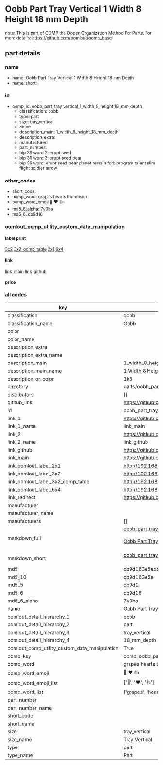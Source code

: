 # Oobb Part Tray Vertical 1 Width 8 Height 18 mm Depth  

note: This is part of OOMP the Oopen Organization Method For Parts. For more details: https://github.com/oomlout/oomp_base

##  part details
  







### name
* name: Oobb Part Tray Vertical 1 Width 8 Height 18 mm Depth
* name_short: 
### id
* oomp_id: oobb_part_tray_vertical_1_width_8_height_18_mm_depth
  * classification: oobb
  * type: part
  * size: tray_vertical
  * color: 
  * description_main: 1_width_8_height_18_mm_depth
  * description_extra: 
  * manufacturer: 
  * part_number: 
  * bip 39 word 2: erupt seed
  * bip 39 word 3: erupt seed pear
  * bip 39 word: erupt seed pear planet remain fork program talent slim flight soldier arrow

### other_codes
* short_code: 
* oomp_word: grapes hearts thumbsup
* oomp_word_emoji :grapes: :hearts: :thumbsup:
* md5_6_alpha: 7y0ba
* md5_6: cb9d16






### oomlout_oomp_utility_custom_data_manipulation
#### label print
[3x2](http://192.168.1.245:1112/?label=oomp%207y0ba)
[3x2_oomp_table](http://192.168.1.108:1112/?label=oomp%207y0ba)
[2x1](http://192.168.1.242:1112/?label=oomp%207y0ba)
[6x4](http://192.168.1.55:1112/?label=oomp%207y0ba)    

#### link

[link_main](https://github.com/oomlout/oomlout_oomp_version_1_messy/tree/main/parts/oobb_part_tray_vertical_1_width_8_height_18_mm_depth) [link_github](https://github.com/oomlout/oomlout_oomp_version_1_messy/tree/main/parts/oobb_part_tray_vertical_1_width_8_height_18_mm_depth)                             

#### price







### all codes 
| key | value |  
| --- | --- |  
| classification | oobb |  
| classification_name | Oobb |  
| color |  |  
| color_name |  |  
| description_extra |  |  
| description_extra_name |  |  
| description_main | 1_width_8_height_18_mm_depth |  
| description_main_name | 1 Width 8 Height 18 mm Depth |  
| description_or_color | 1k8 |  
| directory | parts/oobb_part_tray_vertical_1_width_8_height_18_mm_depth |  
| distributors | [] |  
| github_link | https://github.com/oomlout/oomlout_oomp_part_src/tree/main/parts/oobb_part_tray_vertical_1_width_8_height_18_mm_depth |  
| id | oobb_part_tray_vertical_1_width_8_height_18_mm_depth |  
| link_1 | https://github.com/oomlout/oomlout_oomp_version_1_messy/tree/main/parts/oobb_part_tray_vertical_1_width_8_height_18_mm_depth |  
| link_1_name | link_main |  
| link_2 | https://github.com/oomlout/oomlout_oomp_version_1_messy/tree/main/parts/oobb_part_tray_vertical_1_width_8_height_18_mm_depth |  
| link_2_name | link_github |  
| link_github | https://github.com/oomlout/oomlout_oomp_version_1_messy/tree/main/parts/oobb_part_tray_vertical_1_width_8_height_18_mm_depth |  
| link_main | https://github.com/oomlout/oomlout_oomp_version_1_messy/tree/main/parts/oobb_part_tray_vertical_1_width_8_height_18_mm_depth |  
| link_oomlout_label_2x1 | http://192.168.1.242:1112/?label=oomp%207y0ba |  
| link_oomlout_label_3x2 | http://192.168.1.245:1112/?label=oomp%207y0ba |  
| link_oomlout_label_3x2_oomp_table | http://192.168.1.108:1112/?label=oomp%207y0ba |  
| link_oomlout_label_6x4 | http://192.168.1.55:1112/?label=oomp%207y0ba |  
| link_redirect | https://github.com/oomlout/oomlout_oomp_version_1_messy/tree/main/parts/oobb_part_tray_vertical_1_width_8_height_18_mm_depth |  
| manufacturer |  |  
| manufacturer_name |  |  
| manufacturers | [] |  
| markdown_full | [oobb_part_tray_vertical_1_width_8_height_18_mm_depth](none)<br>[](none)<br>[Oobb Part Tray Vertical 1 Width 8 Height 18 Mm Depth](none)<br><br> |  
| markdown_short | [oobb_part_tray_vertical_1_width_8_height_18_mm_depth](none)<br><br> |  
| md5 | cb9d163e5edd757d6ddaca5f4430ba67 |  
| md5_10 | cb9d163e5e |  
| md5_5 | cb9d1 |  
| md5_6 | cb9d16 |  
| md5_6_alpha | 7y0ba |  
| name | Oobb Part Tray Vertical 1 Width 8 Height 18 mm Depth |  
| oomlout_detail_hierarchy_1 | oobb |  
| oomlout_detail_hierarchy_2 | part |  
| oomlout_detail_hierarchy_3 | tray_vertical |  
| oomlout_detail_hierarchy_4 | 18_mm_depth |  
| oomlout_oomp_utility_custom_data_manipulation | True |  
| oomp_key | oomp_oobb_part_tray_vertical_1_width_8_height_18_mm_depth |  
| oomp_word | grapes hearts thumbsup |  
| oomp_word_emoji | :grapes: :hearts: :thumbsup: |  
| oomp_word_emoji_list | [':grapes:', ':hearts:', ':thumbsup:'] |  
| oomp_word_list | ['grapes', 'hearts', 'thumbsup'] |  
| part_number |  |  
| part_number_name |  |  
| short_code |  |  
| short_name |  |  
| size | tray_vertical |  
| size_name | Tray Vertical |  
| type | part |  
| type_name | Part |  
